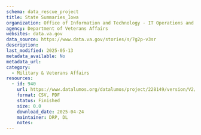 ```yaml
---
schema: data_rescue_project 
title: State Summaries_Iowa
organization: Office of Information and Technology - IT Operations and Services (ITOPS)
agency: Department of Veterans Affairs
websites: data.va.gov
data_source: https://www.data.va.gov/stories/s/7g2p-v3sr
description: 
last_modified: 2025-05-13
metadata_available: No
metadata_url: 
category:
  - Military & Veterans Affairs 
resources:
  - id: 940
    url: https://www.datalumos.org/datalumos/project/228149/version/V2/view
    format: CSV, PDF
    status: Finished
    size: 0.0
    download_date: 2025-04-24
    maintainer: DRP, DL
    notes: 
---
```

